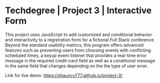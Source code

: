 # Techdegree | Project 3 | Interactive Form



This project uses JavaScript to add customized and conditional behavior and interactivity to a registration form for a fictional Full Stack conference.
Beyond the standard usability metrics, this program offers advanced features such as preventing users from choosing events with conflicting scheduled times,
a keyup event listener that provides a real-time error message in the required credit-card field as well as a conditional message in the same field that changes 
depending on the the type of user error. 

Link for live demo:  https://shauncy777.github.io/project-3/



